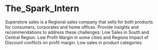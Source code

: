 # The_Spark_Intern
Superstore sales is a Regional sales company that sells for both products for consumers, corporates and home offices.
Provide insights and recommendations to address these challenges:
Low Sales in South and Central Region.
Low Profit Margin in some cities and Regions
Impact of Discount conflicts on profit margin.
Low sales in product categories.

